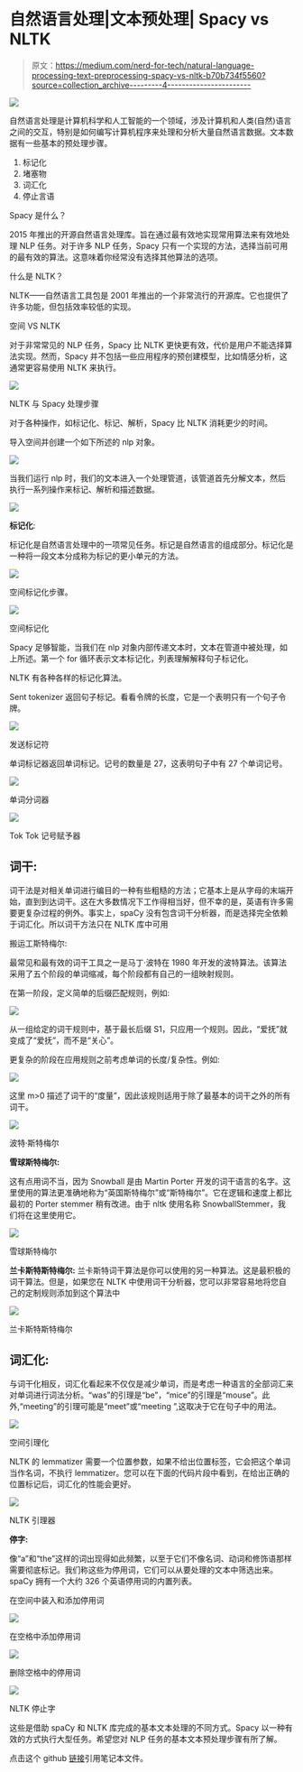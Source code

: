 # 自然语言处理|文本预处理| Spacy vs NLTK

> 原文：<https://medium.com/nerd-for-tech/natural-language-processing-text-preprocessing-spacy-vs-nltk-b70b734f5560?source=collection_archive---------4----------------------->

![](img/257d7e3948d5974d5e67fce29ab79604.png)

自然语言处理是计算机科学和人工智能的一个领域，涉及计算机和人类(自然)语言之间的交互，特别是如何编写计算机程序来处理和分析大量自然语言数据。文本数据有一些基本的预处理步骤。

1.  标记化
2.  堵塞物
3.  词汇化
4.  停止言语

Spacy 是什么？

2015 年推出的开源自然语言处理库。旨在通过最有效地实现常用算法来有效地处理 NLP 任务。对于许多 NLP 任务，Spacy 只有一个实现的方法，选择当前可用的最有效的算法。这意味着你经常没有选择其他算法的选项。

什么是 NLTK？

NLTK——自然语言工具包是 2001 年推出的一个非常流行的开源库。它也提供了许多功能，但包括效率较低的实现。

空间 VS NLTK

对于非常常见的 NLP 任务，Spacy 比 NLTK 更快更有效，代价是用户不能选择算法实现。然而，Spacy 并不包括一些应用程序的预创建模型，比如情感分析，这通常更容易使用 NLTK 来执行。

![](img/7a421e7e5b281f81f3860a16728df4ff.png)

NLTK 与 Spacy 处理步骤

对于各种操作，如标记化、标记、解析，Spacy 比 NLTK 消耗更少的时间。

导入空间并创建一个如下所述的 nlp 对象。

![](img/f18c1e811218c95b70e1cde323ba779b.png)

当我们运行 nlp 时，我们的文本进入一个处理管道，该管道首先分解文本，然后执行一系列操作来标记、解析和描述数据。

![](img/330fcb4f4bf178e5e8a3ff950c894d51.png)

**标记化**:

标记化是自然语言处理中的一项常见任务。标记是自然语言的组成部分。标记化是一种将一段文本分成称为标记的更小单元的方法。

![](img/9896d0e9de833e360e082d0559b82bdf.png)

空间标记化步骤。

![](img/138c491265492ea6002804463e46d206.png)

空间标记化

Spacy 足够智能，当我们在 nlp 对象内部传递文本时，文本在管道中被处理，如上所述。第一个 for 循环表示文本标记化，列表理解解释句子标记化。

NLTK 有各种各样的标记化算法。

Sent tokenizer 返回句子标记。看看令牌的长度，它是一个表明只有一个句子令牌。

![](img/fd7dddd0ac99fa7f63f0c2cd6268d6b3.png)

发送标记符

单词标记器返回单词标记。记号的数量是 27，这表明句子中有 27 个单词记号。

![](img/8bfba33da6304078355f724739d0a108.png)

单词分词器

![](img/fd18ce3390b279d30b02a788b4fbf5d4.png)

Tok Tok 记号赋予器

## **词干:**

词干法是对相关单词进行编目的一种有些粗糙的方法；它基本上是从字母的末端开始，直到到达词干。这在大多数情况下工作得相当好，但不幸的是，英语有许多需要更复杂过程的例外。事实上，spaCy 没有包含词干分析器，而是选择完全依赖于词汇化。所以词干方法只在 NLTK 库中可用

搬运工斯特梅尔:

最常见和最有效的词干工具之一是马丁·波特在 1980 年开发的波特算法。该算法采用了五个阶段的单词缩减，每个阶段都有自己的一组映射规则。

在第一阶段，定义简单的后缀匹配规则，例如:

![](img/ca428f0d331f36630e8bf58cf11eb205.png)

从一组给定的词干规则中，基于最长后缀 S1，只应用一个规则。因此，“爱抚”就变成了“爱抚”，而不是“关心”。

更复杂的阶段在应用规则之前考虑单词的长度/复杂性。例如:

![](img/436558b4636e20c8facbf1f728c535c4.png)

这里 m>0 描述了词干的“度量”，因此该规则适用于除了最基本的词干之外的所有词干。

![](img/92d50dc58d7f057b3f8c4fd8622e87ac.png)

波特·斯特梅尔

**雪球斯特梅尔:**

这有点用词不当，因为 Snowball 是由 Martin Porter 开发的词干语言的名字。这里使用的算法更准确地称为“英国斯特梅尔”或“斯特梅尔”。它在逻辑和速度上都比最初的 Porter stemmer 稍有改进。由于 nltk 使用名称 SnowballStemmer，我们将在这里使用它。

![](img/cd511ebbc8f455b6edf143c3a3d36eb9.png)

雪球斯特梅尔

**兰卡斯特斯特梅尔:** 兰卡斯特词干算法是你可以使用的另一种算法。这是最积极的词干算法。但是，如果您在 NLTK 中使用词干分析器，您可以非常容易地将您自己的定制规则添加到这个算法中

![](img/b043d975bc0222c57dd26904951d46bc.png)

兰卡斯特斯特梅尔

## 词汇化:

与词干化相反，词汇化看起来不仅仅是减少单词，而是考虑一种语言的全部词汇来对单词进行词法分析。“was”的引理是“be”，“mice”的引理是“mouse”。此外,“meeting”的引理可能是“meet”或“meeting ”,这取决于它在句子中的用法。

![](img/addd18977b3e395c78e751d09766e55d.png)

空间引理化

NLTK 的 lemmatizer 需要一个位置参数，如果不给出位置标签，它会把这个单词当作名词，不执行 lemmatizer。您可以在下面的代码片段中看到，在给出正确的位置标记后，词汇化的性能会更好。

![](img/2d59300f16380cf68e5e57e41760145f.png)

NLTK 引理器

**停字:**

像“a”和“the”这样的词出现得如此频繁，以至于它们不像名词、动词和修饰语那样需要彻底标记。我们称这些为停用词，它们可以从要处理的文本中筛选出来。spaCy 拥有一个大约 326 个英语停用词的内置列表。

在空间中装入和添加停用词

![](img/377c0956d51dff8ab1c5df622521cd9e.png)

在空格中添加停用词

![](img/b52f9e0ae9969d23bf2cdd6080ba7e10.png)

删除空格中的停用词

![](img/71c3a512b9ce459835141021cca2561e.png)

NLTK 停止字

这些是借助 spaCy 和 NLTK 库完成的基本文本处理的不同方式。Spacy 以一种有效的方式执行大型任务。希望您对 NLP 任务的基本文本预处理步骤有所了解。

点击这个 github [链接](https://github.com/Rishikumar04/Natural-Language-Processing/blob/main/03-Preprocessing%20Steps%20-%20spacy%20vs%20nltk.ipynb)引用笔记本文件。